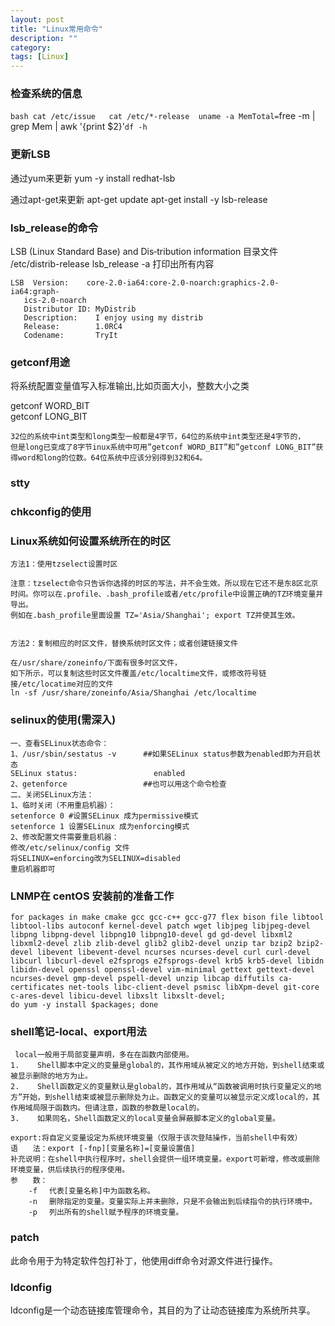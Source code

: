 ```yaml
---
layout: post
title: "Linux常用命令"
description: ""
category: 
tags: [Linux]
---
```


### 检查系统的信息




`bash
cat /etc/issue  
cat /etc/*-release 
uname -a
MemTotal=`free -m | grep Mem | awk '{print  $2}'`
df -h 
` 

### 更新LSB
通过yum来更新
 yum -y install redhat-lsb

通过apt-get来更新
 apt-get update
 apt-get install -y lsb-release

### lsb_release的命令
LSB (Linux Standard Base) and Dis‐tribution information
目录文件  /etc/distrib-release
lsb_release -a  打印出所有内容

    LSB  Version:    core-2.0-ia64:core-2.0-noarch:graphics-2.0-ia64:graph‐
       ics-2.0-noarch
       Distributor ID: MyDistrib
       Description:    I enjoy using my distrib
       Release:        1.0RC4
       Codename:       TryIt


### getconf用途
将系统配置变量值写入标准输出,比如页面大小，整数大小之类

getconf WORD_BIT  
getconf LONG_BIT

    32位的系统中int类型和long类型一般都是4字节，64位的系统中int类型还是4字节的，
    但是long已变成了8字节inux系统中可用”getconf WORD_BIT”和”getconf LONG_BIT”获得word和long的位数。64位系统中应该分别得到32和64。


### stty




### chkconfig的使用



### Linux系统如何设置系统所在的时区

    方法1：使用tzselect设置时区

    注意：tzselect命令只告诉你选择的时区的写法，并不会生效。所以现在它还不是东8区北京时间。你可以在.profile、.bash_profile或者/etc/profile中设置正确的TZ环境变量并导出。
    例如在.bash_profile里面设置 TZ='Asia/Shanghai'; export TZ并使其生效。


    方法2：复制相应的时区文件，替换系统时区文件；或者创建链接文件

    在/usr/share/zoneinfo/下面有很多时区文件，
    如下所示，可以复制这些时区文件覆盖/etc/localtime文件，或修改符号链接/etc/locatime对应的文件
    ln -sf /usr/share/zoneinfo/Asia/Shanghai /etc/localtime
    

### selinux的使用(需深入)

    一、查看SELinux状态命令：
    1、/usr/sbin/sestatus -v      ##如果SELinux status参数为enabled即为开启状态
    SELinux status:                 enabled
    2、getenforce                 ##也可以用这个命令检查
    二、关闭SELinux方法：
    1、临时关闭（不用重启机器）：
    setenforce 0 #设置SELinux 成为permissive模式
    setenforce 1 设置SELinux 成为enforcing模式
    2、修改配置文件需要重启机器：
    修改/etc/selinux/config 文件
    将SELINUX=enforcing改为SELINUX=disabled
    重启机器即可


### LNMP在 centOS 安装前的准备工作

    for packages in make cmake gcc gcc-c++ gcc-g77 flex bison file libtool libtool-libs autoconf kernel-devel patch wget libjpeg libjpeg-devel libpng libpng-devel libpng10 libpng10-devel gd gd-devel libxml2 libxml2-devel zlib zlib-devel glib2 glib2-devel unzip tar bzip2 bzip2-devel libevent libevent-devel ncurses ncurses-devel curl curl-devel libcurl libcurl-devel e2fsprogs e2fsprogs-devel krb5 krb5-devel libidn libidn-devel openssl openssl-devel vim-minimal gettext gettext-devel ncurses-devel gmp-devel pspell-devel unzip libcap diffutils ca-certificates net-tools libc-client-devel psmisc libXpm-devel git-core c-ares-devel libicu-devel libxslt libxslt-devel;
    do yum -y install $packages; done


### shell笔记-local、export用法 

     local一般用于局部变量声明，多在在函数内部使用。
    1.    Shell脚本中定义的变量是global的，其作用域从被定义的地方开始，到shell结束或被显示删除的地方为止。
    2.    Shell函数定义的变量默认是global的，其作用域从“函数被调用时执行变量定义的地方”开始，到shell结束或被显示删除处为止。函数定义的变量可以被显示定义成local的，其作用域局限于函数内。但请注意，函数的参数是local的。
    3.    如果同名，Shell函数定义的local变量会屏蔽脚本定义的global变量。

    export:将自定义变量设定为系统环境变量（仅限于该次登陆操作，当前shell中有效）
    语　　法：export [-fnp][变量名称]=[变量设置值]
    补充说明：在shell中执行程序时，shell会提供一组环境变量。export可新增，修改或删除环境变量，供后续执行的程序使用。
    参　　数：
        -f 　代表[变量名称]中为函数名称。
        -n 　删除指定的变量。变量实际上并未删除，只是不会输出到后续指令的执行环境中。
        -p 　列出所有的shell赋予程序的环境变量。

### patch
此命令用于为特定软件包打补丁，他使用diff命令对源文件进行操作。  



### ldconfig
ldconfig是一个动态链接库管理命令，其目的为了让动态链接库为系统所共享。

